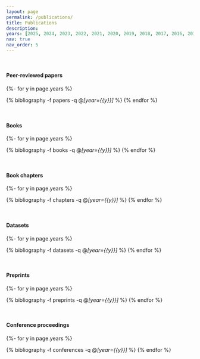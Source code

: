 ```yaml
---
layout: page
permalink: /publications/
title: Publications
description:
years: [2025, 2024, 2023, 2022, 2021, 2020, 2019, 2018, 2017, 2016, 2015, 2014, 2013, 2012, 2011, 2010, 2009, 2008, 2007, 2006, 2005, 2004, 2003, 2002, 2001, 2000]
nav: true
nav_order: 5
---
```


&nbsp;

#### Peer-reviewed papers

<!-- _pages/publications.md -->
<div class="publications">

{%- for y in page.years %}
  <!-- <h2 class="year">{{y}}</h2> -->
  {% bibliography -f papers -q @*[year={{y}}]* %}
{% endfor %}

</div>

&nbsp;

#### Books

<div class="publications">

{%- for y in page.years %}
  <!-- <h2 class="year">{{y}}</h2> -->
  {% bibliography -f books -q @*[year={{y}}]* %}
{% endfor %}

</div>

&nbsp;

#### Book chapters

<div class="publications">

{%- for y in page.years %}
  <!-- <h2 class="year">{{y}}</h2> -->
  {% bibliography -f chapters -q @*[year={{y}}]* %}
{% endfor %}

</div>

&nbsp;

#### Datasets

<div class="publications">

{%- for y in page.years %}
  <!-- <h2 class="year">{{y}}</h2> -->
  {% bibliography -f datasets -q @*[year={{y}}]* %}
{% endfor %}

</div>

&nbsp;

#### Preprints

<div class="publications">

{%- for y in page.years %}
  <!-- <h2 class="year">{{y}}</h2> -->
  {% bibliography -f preprints -q @*[year={{y}}]* %}
{% endfor %}

</div>

&nbsp;

#### Conference proceedings

<div class="publications">

{%- for y in page.years %}
  <!-- <h2 class="year">{{y}}</h2> -->
  {% bibliography -f conferences -q @*[year={{y}}]* %}
{% endfor %}

</div>

